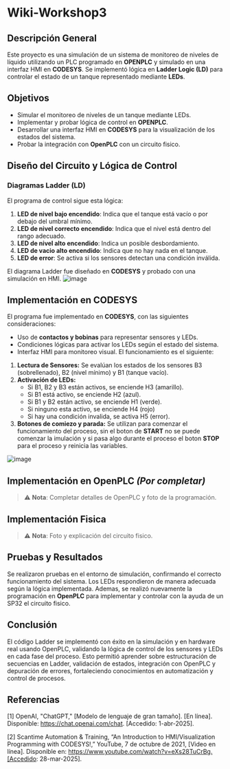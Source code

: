 # Wiki-Workshop3

## Descripción General
Este proyecto es una simulación de un sistema de monitoreo de niveles de líquido utilizando un PLC programado en **OPENPLC** y simulado en una interfaz HMI en **CODESYS**. Se implementó lógica en **Ladder Logic (LD)** para controlar el estado de un tanque representado mediante **LEDs**.

## Objetivos
- Simular el monitoreo de niveles de un tanque mediante LEDs.
- Implementar y probar lógica de control en **OPENPLC**.
- Desarrollar una interfaz HMI en **CODESYS** para la visualización de los estados del sistema.
- Probar la integración con **OpenPLC** con un circuito fisico.

## Diseño del Circuito y Lógica de Control
### Diagramas Ladder (LD)
El programa de control sigue esta lógica:
1. **LED de nivel bajo encendido**: Indica que el tanque está vacío o por debajo del umbral mínimo.
2. **LED de nivel correcto encendido**: Indica que el nivel está dentro del rango adecuado.
3. **LED de nivel alto encendido**: Indica un posible desbordamiento.
4. **LED de vacio alto encendido**: Indica que no hay nada en el tanque.
5. **LED de error**: Se activa si los sensores detectan una condición inválida.

El diagrama Ladder fue diseñado en **CODESYS** y probado con una simulación en HMI.
![image](https://github.com/user-attachments/assets/c405d96d-30e6-4d2b-a786-454811628a39)

## Implementación en CODESYS
El programa fue implementado en **CODESYS**, con las siguientes consideraciones:
- Uso de **contactos y bobinas** para representar sensores y LEDs.
- Condiciones lógicas para activar los LEDs según el estado del sistema.
- Interfaz HMI para monitoreo visual.
El funcionamiento es el siguiente: 
1. **Lectura de Sensores:** Se evalúan los estados de los sensores B3 (sobrellenado), B2 (nivel mínimo) y B1 (tanque vacío).
2. **Activación de LEDs:**
   - Si B1, B2 y B3 están activos, se enciende H3 (amarillo).
   - Si B1 está activo, se enciende H2 (azul).
   - Si B1 y B2 están activo, se enciende H1 (verde).
   - Si ninguno esta activo, se enciende H4 (rojo)
   - Si hay una condición invalida, se activa H5 (error).
3. **Botones de comiezo y parada:** Se utilizan para comenzar el funcionamiento del proceso, sin el boton de **START** no se puede comenzar la imulación y si pasa algo durante el proceso el boton **STOP** para el proceso y reinicia las variables. 

![image](https://github.com/user-attachments/assets/d63da023-5f69-4ee4-8f70-2d2ad5faebbe)


## Implementación en OpenPLC *(Por completar)*

> ⚠ **Nota**: Completar detalles de OpenPLC y foto de la programación.


## Implementación Fisica 
> ⚠ **Nota**: Foto y explicación del circuito fisico.

## Pruebas y Resultados
Se realizaron pruebas en el entorno de simulación, confirmando el correcto funcionamiento del sistema. Los LEDs respondieron de manera adecuada según la lógica implementada.
Ademas, se realizó nuevamente la programación en **OpenPLC** para implementar y controlar con la ayuda de un SP32 el circuito fisico.

## Conclusión
El código Ladder se implementó con éxito en la simulación y en hardware real usando OpenPLC, validando la lógica de control de los sensores y LEDs en cada fase del proceso. Esto permitió aprender sobre estructuración de secuencias en Ladder, validación de estados, integración con OpenPLC y depuración de errores, fortaleciendo conocimientos en automatización y control de procesos.

## Referencias 
[1] OpenAI, "ChatGPT," [Modelo de lenguaje de gran tamaño]. [En línea]. Disponible: https://chat.openai.com/chat. [Accedido: 1-abr-2025].  

[2] Scantime Automation & Training, “An Introduction to HMI/Visualization Programming with CODESYS!,” YouTube, 7 de octubre de 2021, [Video en línea]. Disponible en: https://www.youtube.com/watch?v=eXs28TuCrBg.[Accedido: 28-mar-2025].
